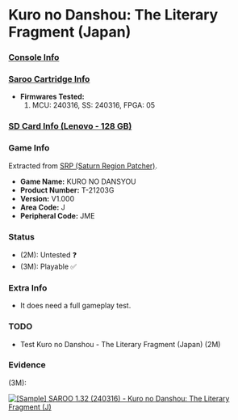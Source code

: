# Kuro no Danshou: The Literary Fragment (Japan)

### [Console Info](../../../../Info/Consoles/VA13/README.md)

### [Saroo Cartridge Info](../../../../Info/Cartridges/RetroGameParadiseStore/1.32F/README.md)

- <b>Firmwares Tested:</b>
  1. MCU: 240316, SS: 240316, FPGA: 05

### [SD Card Info (Lenovo - 128 GB)](../../../../Info/SdCards/Lenovo/128GB/fat32/README.md)

### Game Info

Extracted from [SRP (Saturn Region Patcher)](https://segaxtreme.net/resources/saturn-region-patcher.81/download).

- <b>Game Name:</b> KURO NO DANSYOU
- <b>Product Number:</b> T-21203G
- <b>Version:</b> V1.000
- <b>Area Code:</b> J
- <b>Peripheral Code:</b> JME

### Status

- (2M): Untested :question:
- (3M): Playable :white_check_mark:

### Extra Info

- It does need a full gameplay test.

### TODO

- Test Kuro no Danshou - The Literary Fragment (Japan) (2M)

### Evidence

(3M):

[![[Sample] SAROO 1.32 (240316) - Kuro no Danshou: The Literary Fragment (J)](https://img.youtube.com/vi/fnywDECN7kI/0.jpg)](https://www.youtube.com/watch?v=fnywDECN7kI)
